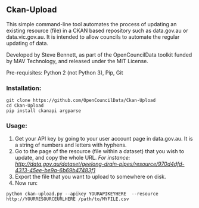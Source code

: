 ## Ckan-Upload

This simple command-line tool automates the process of updating an existing resource (file) in a CKAN based repository such as data.gov.au or data.vic.gov.au. It is intended to allow councils to automate the regular updating of data.

Developed by Steve Bennett, as part of the OpenCouncilData toolkit funded by MAV Technology, and released under the MIT License.

Pre-requisites: Python 2 (not Python 3), Pip, Git

### Installation:

```
git clone https://github.com/OpenCouncilData/Ckan-Upload
cd Ckan-Upload
pip install ckanapi argparse
```

### Usage:

1. Get your API key by going to your user account page in data.gov.au. It is a string of numbers and letters with hyphens.
2. Go to the page of the resource (file within a dataset) that you wish to update, and copy the whole URL. *For instance: http://data.gov.au/dataset/geelong-drain-pipes/resource/970d4dfd-4313-45ee-be9a-6b69b47483f1*
3. Export the file that you want to upload to somewhere on disk.
4. Now run:

```
python ckan-upload.py --apikey YOURAPIKEYHERE  --resource http://YOURRESOURCEURLHERE /path/to/MYFILE.csv
```
